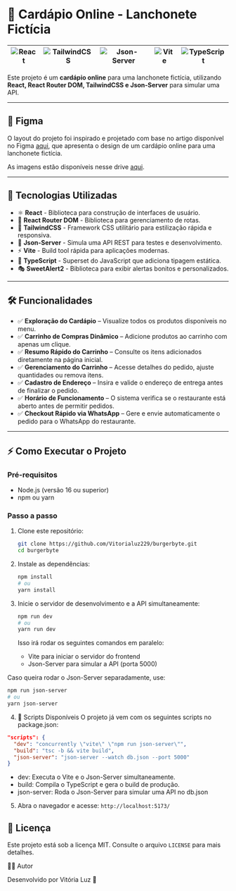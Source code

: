 # 🍔 Cardápio Online - Lanchonete Fictícia  

| ![React](https://img.shields.io/badge/React-18.2.0-blue?style=for-the-badge&logo=react) | ![TailwindCSS](https://img.shields.io/badge/TailwindCSS-3.2.7-blue?style=for-the-badge&logo=tailwindcss) | ![Json-Server](https://img.shields.io/badge/JSON--Server-FakeAPI-orange?style=for-the-badge) | ![Vite](https://img.shields.io/badge/Vite-4.3-purple?style=for-the-badge&logo=vite) | ![TypeScript](https://img.shields.io/badge/TypeScript-5.0-blue?style=for-the-badge&logo=typescript) |
|---|---|---|---|---|

Este projeto é um **cardápio online** para uma lanchonete fictícia, utilizando **React, React Router DOM, TailwindCSS e Json-Server** para simular uma API.  

---  

## 💄 Figma 

O layout do projeto foi inspirado e projetado com base no artigo disponível no Figma [aqui](https://www.figma.com/design/tQ95RFOOlni5HiSUVmK2je/Restaurant---Sujeito-Programador-(Community)?node-id=50-23&t=1fDaFcmvoREy2Sou-0), que apresenta o design de um cardápio online para uma lanchonete fictícia.

As imagens estão disponíveis nesse drive [aqui](https://drive.google.com/drive/folders/1XaqCmNgdXjUE7cLzqb53eeOdF7NyaHIi).

---

## 🚀 Tecnologias Utilizadas  

- ⚛️ **React** - Biblioteca para construção de interfaces de usuário.  
- 🚏 **React Router DOM** - Biblioteca para gerenciamento de rotas.  
- 🎨 **TailwindCSS** - Framework CSS utilitário para estilização rápida e responsiva.  
- 📡 **Json-Server** - Simula uma API REST para testes e desenvolvimento.  
- ⚡ **Vite** - Build tool rápida para aplicações modernas.  
- 📝 **TypeScript** - Superset do JavaScript que adiciona tipagem estática.  
- 🎭 **SweetAlert2** - Biblioteca para exibir alertas bonitos e personalizados.

--- 

## 🛠️ Funcionalidades  

- ✅ **Exploração do Cardápio** – Visualize todos os produtos disponíveis no menu.  
- ✅ **Carrinho de Compras Dinâmico** – Adicione produtos ao carrinho com apenas um clique.  
- ✅ **Resumo Rápido do Carrinho** – Consulte os itens adicionados diretamente na página inicial.  
- ✅ **Gerenciamento do Carrinho** – Acesse detalhes do pedido, ajuste quantidades ou remova itens.  
- ✅ **Cadastro de Endereço** – Insira e valide o endereço de entrega antes de finalizar o pedido.  
- ✅ **Horário de Funcionamento** – O sistema verifica se o restaurante está aberto antes de permitir pedidos.  
- ✅ **Checkout Rápido via WhatsApp** – Gere e envie automaticamente o pedido para o WhatsApp do restaurante.  
  
--- 

## ⚡️ Como Executar o Projeto

### Pré-requisitos

- Node.js (versão 16 ou superior)
- npm ou yarn

### Passo a passo

1. Clone este repositório:

   ```bash
   git clone https://github.com/Vitorialuz229/burgerbyte.git
   cd burgerbyte
   ```

2. Instale as dependências:

   ```bash
   npm install
   # ou
   yarn install
   ```

3. Inicie o servidor de desenvolvimento e a API simultaneamente:

   ```bash
   npm run dev
   # ou
   yarn run dev
   ```

   Isso irá rodar os seguintes comandos em paralelo:

   * Vite para iniciar o servidor do frontend
   * Json-Server para simular a API (porta 5000)
  
  Caso queira rodar o Json-Server separadamente, use:

   ```bash
   npm run json-server
   # ou
   yarn json-server
   ```

4. 📜 Scripts Disponíveis
O projeto já vem com os seguintes scripts no package.json:

```json
"scripts": {
  "dev": "concurrently \"vite\" \"npm run json-server\"",
  "build": "tsc -b && vite build",
  "json-server": "json-server --watch db.json --port 5000"
}
```

   * dev: Executa o Vite e o Json-Server simultaneamente.
   * build: Compila o TypeScript e gera o build de produção.
   * json-server: Roda o Json-Server para simular uma API no db.json

5. Abra o navegador e acesse: `http://localhost:5173/`

## 📄 Licença

Este projeto está sob a licença MIT. Consulte o arquivo `LICENSE` para mais detalhes.


👨‍💻 Autor

Desenvolvido por Vitória Luz 🚀